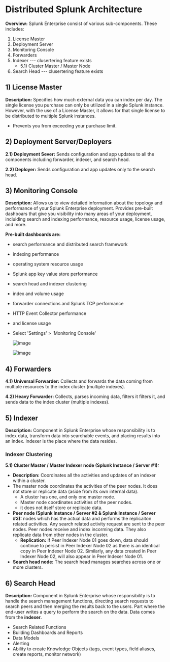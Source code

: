 # Distributed Splunk Architecture

**Overview:** Splunk Enterprise consist of various sub-components. These includes:
1) License Master
2) Deployment Server
3) Monitoring Console
4) Forwarders
5) Indexer --- clusertering feature exists
   * 5.1) Cluster Master / Master Node
7) Search Head --- clusertering feature exists

## 1) License Master

**Description:** Specifies how much external data you can index per day. The single license you purchase can only be utilized in a single Splunk instance. However, with the use of a License Master, it allows for that single license to be distributed to multiple Splunk instances.
* Prevents you from exceeding your purchase limit.

## 2) Deployment Server/Deployers

**2.1) Deployment Sever:** Sends configuration and app updates to all the components including forwarder, indexer, and search head.

**2.2) Deployer:** Sends configuration and app updates only to the search head.

## 3) Monitoring Console

**Description:** Allows us to view detailed information about the topology and performance of your Splunk Enterprise deployment. Provides pre-built dashboars that give you visibility into many areas of your deployment, incluiding search and indexing performance, resource usage, license usage, and more. 

**Pre-built dashboards are:**

* search performance and distributed search framework
* indexing performance
* operating system resource usage
* Splunk app key value store performance
* search head and indexer clustering
* index and volume usage
* forwarder connections and Splunk TCP performance
* HTTP Event Collector performance
* and license usage

* Select 'Settings' > 'Monitoring Console'

  ![image](https://github.com/user-attachments/assets/14ccf01a-ccf9-442f-81dd-ac78492c8c5d)

  ![image](https://github.com/user-attachments/assets/c57ba83c-d3f3-45e1-b408-31786ed48a0a)

## 4) Forwarders

**4.1) Universal Forwarder:** Collects and forwards the data coming from multiple resources to the index cluster (multiple indexes).

**4.2) Heavy Forwarder:** Collects, parses incoming data, filters it filters it, and sends data to the index cluster (multiple indexes).

## 5) Indexer

**Description:** Component in Splunk Enterprise whose responsibility is to index data, transform data into searchable events, and placing results into an index. Indexer is the place where the data resides.

### Indexer Clustering

**5.1) Cluster Master / Master Indexer node (Splunk Instance / Server #1):**
* **Description:** Coordinates all the activities and updates of an indexer within a cluster.
* The master node coordinates the activities of the peer nodes. It does not store or replicate data (aside from its own internal data).
  * A cluster has one, and only one master node.
  *  Master node coordinates activities of the peer nodes.
  *  it does not itself store or replicate data.
* **Peer node (Splunk Instance / Server #2 & Splunk Instance / Server #3):** nodes which has the actual data and performs the replicaiton related activities. Any search related activity request are sent to the peer nodes.  Peer nodes receive and index incorming data. They also replicate data from other nodes in the cluster.
   * **Replication:** If Peer Indexer Node 01 goes down, data should continue to persist in Peer Indexer Node 02 as there is an identical copy in Peer Indexer Node 02. Similarly, any data created in Peer Indexer Node 02, will also appear in Peer Indexer Node 01.
* **Search head node:** The search head manages searches across one or more clusters.

## 6) Search Head

**Description:** Component in Splunk Enterprise whose responsibility is to handle the search management functions, directing search requests to search peers and then merging the results back to the users. Part where the end-user writes a query to perform the search on the data. Data comes from the **indexer**.

* Search Related Functions
* Building Dashboards and Reports
* Data Models
* Alerting
* Ability to create Knowledge Objects (tags, event types, field aliases, create reports, monitor network)

